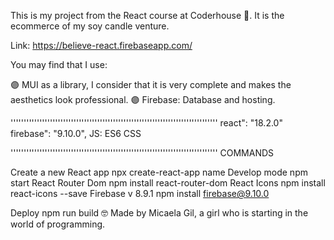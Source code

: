 This is my project from the React course at Coderhouse 🚀. It is the ecommerce of my soy candle venture.

Link: https://believe-react.firebaseapp.com/

You may find that I use:

🟣 MUI as a library, I consider that it is very complete and makes the aesthetics look professional.
🟣 Firebase: Database and hosting.

'''''''''''''''''''''''''''''''''''''''''''''''''''''''''''''''''''''''''''''''
react": "18.2.0"
firebase": "9.10.0",
JS: ES6
CSS

'''''''''''''''''''''''''''''''''''''''''''''''''''''''''''''''''''''''''''''''
COMMANDS

Create a new React app npx create-react-app name
Develop mode npm start
React Router Dom npm install react-router-dom
React Icons npm install react-icons --save
Firebase v 8.9.1 npm install firebase@9.10.0

Deploy npm run build
🤓 Made by Micaela Gil, a girl who is starting in the world of programming.
